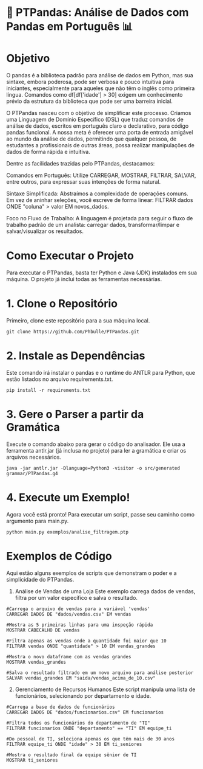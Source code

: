 # 🐼 PTPandas: Análise de Dados com Pandas em Português 📊

# Objetivo
O pandas é a biblioteca padrão para análise de dados em Python, mas sua sintaxe, embora poderosa, pode ser verbosa e pouco intuitiva para iniciantes, especialmente para aqueles que não têm o inglês como primeira língua. Comandos como df[df['idade'] > 30] exigem um conhecimento prévio da estrutura da biblioteca que pode ser uma barreira inicial.

O PTPandas nasceu com o objetivo de simplificar este processo. Criamos uma Linguagem de Domínio Específico (DSL) que traduz comandos de análise de dados, escritos em português claro e declarativo, para código pandas funcional. A nossa meta é oferecer uma porta de entrada amigável ao mundo da análise de dados, permitindo que qualquer pessoa, de estudantes a profissionais de outras áreas, possa realizar manipulações de dados de forma rápida e intuitiva.

Dentre as facilidades trazidas pelo PTPandas, destacamos:

Comandos em Português: Utilize CARREGAR, MOSTRAR, FILTRAR, SALVAR, entre outros, para expressar suas intenções de forma natural.

Sintaxe Simplificada: Abstraímos a complexidade de operações comuns. Em vez de aninhar seleções, você escreve de forma linear: FILTRAR dados ONDE "coluna" > valor EM novos_dados.

Foco no Fluxo de Trabalho: A linguagem é projetada para seguir o fluxo de trabalho padrão de um analista: carregar dados, transformar/limpar e salvar/visualizar os resultados.

# Como Executar o Projeto
Para executar o PTPandas, basta ter Python e Java (JDK) instalados em sua máquina. O projeto já inclui todas as ferramentas necessárias.

# 1. Clone o Repositório

Primeiro, clone este repositório para a sua máquina local.
```
git clone https://github.com/Phbulle/PTPandas.git
```

# 2. Instale as Dependências

Este comando irá instalar o pandas e o runtime do ANTLR para Python, que estão listados no arquivo requirements.txt.
```
pip install -r requirements.txt
```

# 3. Gere o Parser a partir da Gramática

Execute o comando abaixo para gerar o código do analisador. Ele usa a ferramenta antlr.jar (já inclusa no projeto) para ler a gramática e criar os arquivos necessários.
```
java -jar antlr.jar -Dlanguage=Python3 -visitor -o src/generated grammar/PTPandas.g4
```

# 4. Execute um Exemplo!

Agora você está pronto! Para executar um script, passe seu caminho como argumento para main.py.

```
python main.py exemplos/analise_filtragem.ptp
```

# Exemplos de Código
Aqui estão alguns exemplos de scripts que demonstram o poder e a simplicidade do PTPandas.

1. Análise de Vendas de uma Loja
Este exemplo carrega dados de vendas, filtra por um valor específico e salva o resultado.

```
#Carrega o arquivo de vendas para a variável 'vendas'
CARREGAR DADOS DE "dados/vendas.csv" EM vendas

#Mostra as 5 primeiras linhas para uma inspeção rápida
MOSTRAR CABECALHO DE vendas

#Filtra apenas as vendas onde a quantidade foi maior que 10
FILTRAR vendas ONDE "quantidade" > 10 EM vendas_grandes

#Mostra o novo dataframe com as vendas grandes
MOSTRAR vendas_grandes

#Salva o resultado filtrado em um novo arquivo para análise posterior
SALVAR vendas_grandes EM "saida/vendas_acima_de_10.csv"
```

2. Gerenciamento de Recursos Humanos
Este script manipula uma lista de funcionários, selecionando por departamento e idade.

```
#Carrega a base de dados de funcionários
CARREGAR DADOS DE "dados/funcionarios.csv" EM funcionarios

#Filtra todos os funcionários do departamento de "TI"
FILTRAR funcionarios ONDE "departamento" == "TI" EM equipe_ti

#Do pessoal de TI, seleciona apenas os que têm mais de 30 anos
FILTRAR equipe_ti ONDE "idade" > 30 EM ti_seniores

#Mostra o resultado final da equipe sênior de TI
MOSTRAR ti_seniores
```
